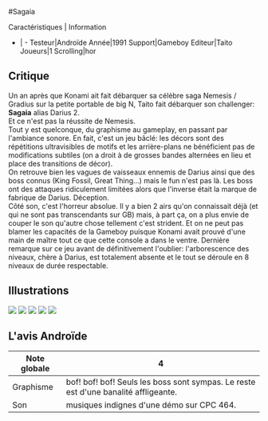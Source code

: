 #Sagaia

Caractéristiques | Information
- | -
Testeur|Androïde
Année|1991
Support|Gameboy
Editeur|Taito
Joueurs|1
Scrolling|hor

## Critique
Un an après que Konami ait fait débarquer sa célèbre saga Nemesis / Gradius sur la petite portable de big N, Taito fait débarquer son challenger: <b>Sagaia</b> alias Darius 2.<br/>Et ce n'est pas la réussite de Nemesis.<br/>Tout y est quelconque, du graphisme au gameplay, en passant par l'ambiance sonore. En fait, c'est un jeu bâclé: les décors sont des répétitions ultravisibles de motifs et les arrière-plans ne bénéficient pas de modifications subtiles (on a droit à de grosses bandes alternées en lieu et place des transitions de décor).<br/>On retrouve bien les vagues de vaisseaux ennemis de Darius ainsi que des boss connus (King Fossil, Great Thing...) mais le fun n'est pas là. Les boss ont des attaques ridiculement limitées alors que l'inverse était la marque de fabrique de Darius. Déception. <br/>Côté son, c'est l'horreur absolue. Il y a bien 2 airs qu'on connaissait déjà (et qui ne sont pas transcendants sur GB) mais, à part ça, on a plus envie de couper le son qu'autre chose tellement c'est strident. Et on ne peut pas blamer les capacités de la Gameboy puisque Konami avait prouvé d'une main de maître tout ce que cette console a dans le ventre. Dernière remarque sur ce jeu avant de définitivement l'oublier: l'arborescence des niveaux, chère à Darius, est totalement absente et le tout se déroule en 8 niveaux de durée respectable. 

## Illustrations
![](http://www.shmup.com/images/thumbs/img_fiche_1_427.gif)
![](http://www.shmup.com/images/thumbs/img_fiche_2_427.gif)
![](http://www.shmup.com/images/thumbs/img_fiche_3_427.gif)
![](http://www.shmup.com/images/thumbs/)
![](http://www.shmup.com/images/thumbs/)

## L'avis Androïde
Note globale|4
-|-
Graphisme|bof! bof! bof! Seuls les boss sont sympas. Le reste est d'une banalité affligeante.
Son|musiques indignes d'une démo sur CPC 464.
